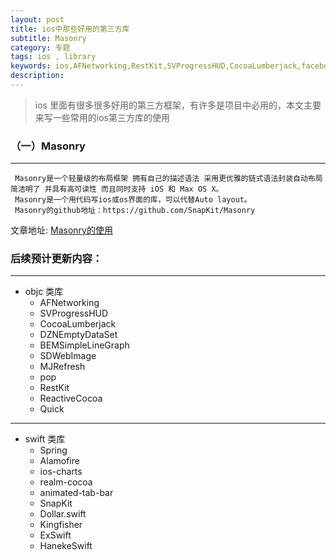 ```yaml
---
layout: post
title: ios中那些好用的第三方库
subtitle: Masonry
category: 专题
tags: ios , library
keywords: ios,AFNetworking,RestKit,SVProgressHUD,CocoaLumberjack,facebook/pop,Masonry
description:
---
```


>   ios 里面有很多很多好用的第三方框架，有许多是项目中必用的，本文主要来写一些常用的ios第三方库的使用

###  （一）Masonry
---

     Masonry是一个轻量级的布局框架 拥有自己的描述语法 采用更优雅的链式语法封装自动布局 简洁明了 并具有高可读性 而且同时支持 iOS 和 Max OS X。
     Masonry是一个用代码写ios或os界面的库，可以代替Auto layout。
     Masonry的github地址：https://github.com/SnapKit/Masonry


文章地址:  [Masonry的使用](/2015/07/17/ios-BLE-1.html)


### 后续预计更新内容：
---

- objc 类库
    -   AFNetworking
    -   SVProgressHUD
    -   CocoaLumberjack
    -   DZNEmptyDataSet
    -   BEMSimpleLineGraph
    -   SDWebImage
    -   MJRefresh
    -   pop
    -   RestKit
    -   ReactiveCocoa
    -   Quick
    
---

- swift 类库
    -   Spring
    -   Alamofire
    -   ios-charts
    -   realm-cocoa
    -   animated-tab-bar
    -   SnapKit
    -   Dollar.swift
    -   Kingfisher
    -   ExSwift
    -   HanekeSwift
